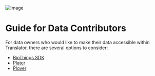 ![image](../img/translator-banner.jpg)

# Guide for Data Contributors

For data owners who would like to make their data accessible within Translator, there are several options to consider:

* [BioThings SDK](biothings-sdk.md)
* [Plater](plater.md)
* [Plover](plover.md)
